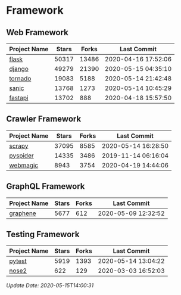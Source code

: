 # Framework

## Web Framework

| Project Name | Stars | Forks | Last Commit |
| ------------ | ----- | ----- | ----------- |
| [flask](https://github.com/pallets/flask) | 50317 | 13486 | 2020-04-16 17:52:06 |
| [django](https://github.com/django/django) | 49279 | 21390 | 2020-05-15 04:35:10 |
| [tornado](https://github.com/tornadoweb/tornado) | 19083 | 5188 | 2020-05-14 21:42:48 |
| [sanic](https://github.com/huge-success/sanic) | 13768 | 1273 | 2020-05-14 10:45:29 |
| [fastapi](https://github.com/tiangolo/fastapi) | 13702 | 888 | 2020-04-18 15:57:50 |

## Crawler Framework

| Project Name | Stars | Forks | Last Commit |
| ------------ | ----- | ----- | ----------- |
| [scrapy](https://github.com/scrapy/scrapy) | 37095 | 8585 | 2020-05-14 16:28:50 |
| [pyspider](https://github.com/binux/pyspider) | 14335 | 3486 | 2019-11-14 06:16:04 |
| [webmagic](https://github.com/code4craft/webmagic) | 8943 | 3754 | 2020-04-19 14:44:06 |

## GraphQL Framework

| Project Name | Stars | Forks | Last Commit |
| ------------ | ----- | ----- | ----------- |
| [graphene](https://github.com/graphql-python/graphene) | 5677 | 612 | 2020-05-09 12:32:52 |

## Testing Framework

| Project Name | Stars | Forks | Last Commit |
| ------------ | ----- | ----- | ----------- |
| [pytest](https://github.com/pytest-dev/pytest) | 5919 | 1393 | 2020-05-14 13:04:22 |
| [nose2](https://github.com/nose-devs/nose2) | 622 | 129 | 2020-03-03 16:52:03 |

*Update Date: 2020-05-15T14:00:31*